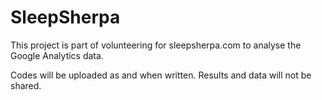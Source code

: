 # SleepSherpa
This project is part of volunteering for sleepsherpa.com to analyse the Google Analytics data.
<p>Codes will be uploaded as and when written. Results and data will not be shared.</p>
